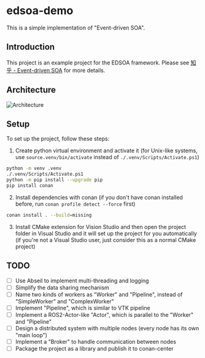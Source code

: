 # edsoa-demo

This is a simple implementation of "Event-driven SOA".

## Introduction

This project is an example project for the EDSOA framework. Please see [知乎 - Event-driven SOA](https://zhuanlan.zhihu.com/p/687635384) for more details. 

## Architecture

![Architecture](./other/img/arch.png)

## Setup

To set up the project, follow these steps:

1. Create python virtual environment and activate it (for Unix-like systems, use `source.venv/bin/activate` instead of `./.venv/Scripts/Activate.ps1`)
```bash
python -m venv .venv
./.venv/Scripts/Activate.ps1
python -m pip install --upgrade pip
pip install conan
```
2. Install dependencies with conan (if you don't have conan installed before, run `conan profile detect --force` first)
```bash
conan install . --build=missing
```
3. Install CMake extension for Vision Studio and then open the project folder in Visual Studio and it will set up the project for you automatically (if you're not a Visual Studio user, just consider this as a normal CMake project)

## TODO

- [ ] Use Abseil to implement multi-threading and logging
- [ ] Simplify the data sharing mechanism
- [ ] Name two kinds of workers as "Worker" and "Pipeline", instead of "SimpleWorker" and "ComplexWorker"
- [ ] Implement "Pipeline", which is similar to VTK pipeline
- [ ] Implement a ROS2-Actor-like "Actor", which is parallel to the "Worker" and "Pipeline"
- [ ] Design a distributed system with multiple nodes (every node has its own "main loop")
- [ ] Implement a "Broker" to handle communication between nodes
- [ ] Package the project as a library and publish it to conan-center
